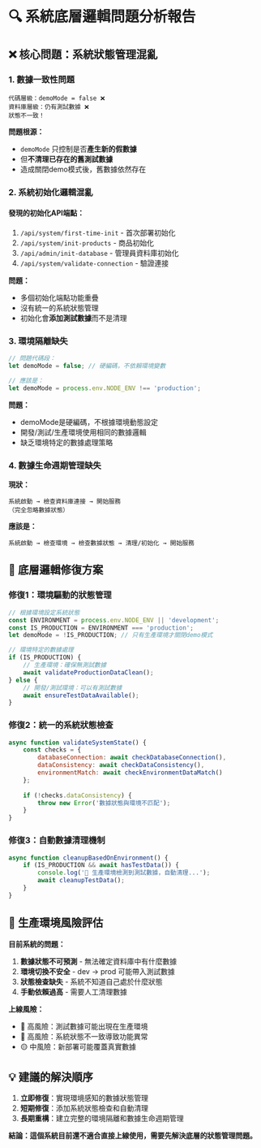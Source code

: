 # 🔍 系統底層邏輯問題分析報告

## ❌ 核心問題：系統狀態管理混亂

### 1. **數據一致性問題**
```
代碼層級：demoMode = false ❌
資料庫層級：仍有測試數據 ❌
狀態不一致！
```

**問題根源：**
- `demoMode` 只控制是否**產生新的假數據**
- 但**不清理已存在的舊測試數據**
- 造成關閉demo模式後，舊數據依然存在

### 2. **系統初始化邏輯混亂**

#### 發現的初始化API端點：
1. `/api/system/first-time-init` - 首次部署初始化
2. `/api/system/init-products` - 商品初始化  
3. `/api/admin/init-database` - 管理員資料庫初始化
4. `/api/system/validate-connection` - 驗證連接

**問題：**
- 多個初始化端點功能重疊
- 沒有統一的系統狀態管理
- 初始化會**添加測試數據**而不是清理

### 3. **環境隔離缺失**

```javascript
// 問題代碼段：
let demoMode = false; // 硬編碼，不依賴環境變數

// 應該是：
let demoMode = process.env.NODE_ENV !== 'production';
```

**問題：**
- demoMode是硬編碼，不根據環境動態設定
- 開發/測試/生產環境使用相同的數據邏輯
- 缺乏環境特定的數據處理策略

### 4. **數據生命週期管理缺失**

**現狀：**
```
系統啟動 → 檢查資料庫連接 → 開始服務
（完全忽略數據狀態）
```

**應該是：**
```
系統啟動 → 檢查環境 → 檢查數據狀態 → 清理/初始化 → 開始服務
```

## 🎯 底層邏輯修復方案

### 修復1：環境驅動的狀態管理
```javascript
// 根據環境設定系統狀態
const ENVIRONMENT = process.env.NODE_ENV || 'development';
const IS_PRODUCTION = ENVIRONMENT === 'production';
let demoMode = !IS_PRODUCTION; // 只有生產環境才關閉demo模式

// 環境特定的數據處理
if (IS_PRODUCTION) {
    // 生產環境：確保無測試數據
    await validateProductionDataClean();
} else {
    // 開發/測試環境：可以有測試數據
    await ensureTestDataAvailable();
}
```

### 修復2：統一的系統狀態檢查
```javascript
async function validateSystemState() {
    const checks = {
        databaseConnection: await checkDatabaseConnection(),
        dataConsistency: await checkDataConsistency(),
        environmentMatch: await checkEnvironmentDataMatch()
    };
    
    if (!checks.dataConsistency) {
        throw new Error('數據狀態與環境不匹配');
    }
}
```

### 修復3：自動數據清理機制
```javascript
async function cleanupBasedOnEnvironment() {
    if (IS_PRODUCTION && await hasTestData()) {
        console.log('🧹 生產環境檢測到測試數據，自動清理...');
        await cleanupTestData();
    }
}
```

## 🚨 生產環境風險評估

**目前系統的問題：**
1. **數據狀態不可預測** - 無法確定資料庫中有什麼數據
2. **環境切換不安全** - dev → prod 可能帶入測試數據
3. **狀態檢查缺失** - 系統不知道自己處於什麼狀態
4. **手動依賴過高** - 需要人工清理數據

**上線風險：**
- 🔴 高風險：測試數據可能出現在生產環境
- 🔴 高風險：系統狀態不一致導致功能異常  
- 🟡 中風險：新部署可能覆蓋真實數據

## 💡 建議的解決順序

1. **立即修復**：實現環境感知的數據狀態管理
2. **短期修復**：添加系統狀態檢查和自動清理
3. **長期重構**：建立完整的環境隔離和數據生命週期管理

**結論：這個系統目前還不適合直接上線使用，需要先解決底層的狀態管理問題。**